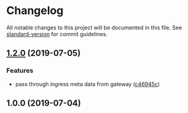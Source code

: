 # Changelog

All notable changes to this project will be documented in this file. See [standard-version](https://github.com/conventional-changelog/standard-version) for commit guidelines.

## [1.2.0](https://github.com/37teams/ngateway/compare/v1.0.0...v1.2.0) (2019-07-05)


### Features

* pass through ingress meta data from gateway ([c46945c](https://github.com/37teams/ngateway/commit/c46945c))



## 1.0.0 (2019-07-04)
